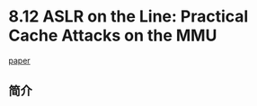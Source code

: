 # 8.12 ASLR on the Line: Practical Cache Attacks on the MMU

[paper](https://www.cs.vu.nl/~giuffrida/papers/anc-ndss-2017.pdf)

## 简介
